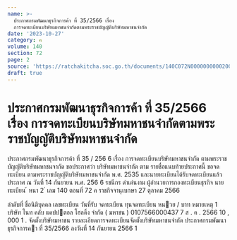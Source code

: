 ```yaml
---
name: >-
  ประกาศกรมพัฒนาธุรกิจการค้า ที่ 35/2566 เรื่อง
  การจดทะเบียนบริษัทมหาชนจำกัดตามพระราชบัญญัติบริษัทมหาชนจำกัด
date: '2023-10-27'
category: ค
volume: 140
section: 72
page: 2
source: 'https://ratchakitcha.soc.go.th/documents/140C072N0000000000200.pdf'
draft: true
---
```


# ประกาศกรมพัฒนาธุรกิจการค้า ที่ 35/2566 เรื่อง การจดทะเบียนบริษัทมหาชนจำกัดตามพระราชบัญญัติบริษัทมหาชนจำกัด

ประกาศกรมพัฒนาธุรกิจการค้า ที่ 35 / 256 6 เรื่อง การจดทะเบียนบริษัทมหาชนจำกัด ตามพระราชบัญญัติบริษัทมหาชนจากัด ขอประกาศว่า บริษัทมหาชนจำกัด ตาม รายชื่อแนบท้ายประกาศนี้ ขอจดทะเบียน ตามพระราชบัญญัติบริษัทมหาชนจำกัด พ.ศ. 2535 และนายทะเบียนได้รับจดทะเบียนแล้ว ประกาศ ณ วันที่ 14 กันยายน พ.ศ. 256 6 รชนีกร ดำเด่นงาม ผู้อำนวยการกองทะเบียนธุรกิจ นายทะเบียน ้ หนา 2 ่ เลม 140 ตอนที่ 72 ค ราชกิจจานุเบกษา 27 ตุลาคม 2566

ลําดับที่ ชื่อนิติบุคคล เลขทะเบียน วันที่รับ จดทะเบียน ทุนจดทะเบียน หนวย / บาท หมายเหตุ 1 บริษัท ไนท คลับ แคปปตอล โฮลดิ้ง จํากัด ( มหาชน ) 0107566000437 7 ส . ค . 2566 10 , 000 1 . จัดตั้งบริษัทมหาชน รายละเอียดการจดทะเบียนจัดตั้งบริษัทมหาชนจํากัด ประกาศกรมพัฒนาธุรกิจการคา ที่ 35/2566 ลงวันที่ 14 กันยายน 2566 1
